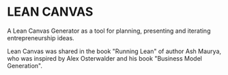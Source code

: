 # LEAN CANVAS

A Lean Canvas Generator as a tool for planning, presenting and iterating entrepreneurship ideas. 

Lean Canvas was shared in the book "Running Lean" of author Ash Maurya, who was inspired by Alex Osterwalder and his book "Business Model Generation".

